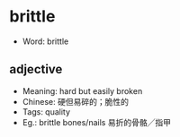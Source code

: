 # brittle

- Word: brittle

## adjective

- Meaning: hard but easily broken
- Chinese: 硬但易碎的；脆性的
- Tags: quality
- Eg.: brittle bones/nails 易折的骨骼╱指甲


